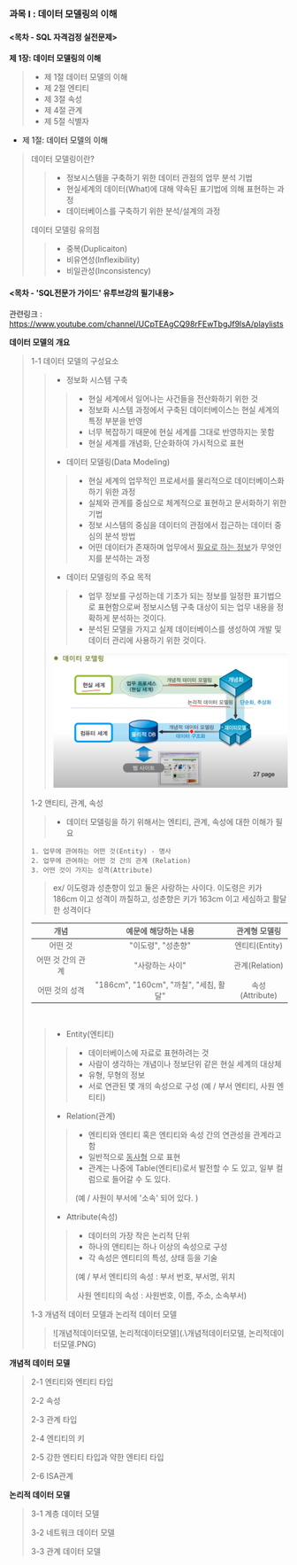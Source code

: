 ### 과목 Ⅰ : 데이터 모델링의 이해 



#### <목차 - SQL 자격검정 실전문제>

**제 1장: 데이터 모델링의 이해**

> - 제 1절 데이터 모델의 이해
> - 제 2절 엔티티
> - 제 3절 속성
> - 제 4절 관계
> - 제 5절 식별자 



- 제 1절: 데이터 모델의 이해

> 데이터 모델링이란?
>
> > * 정보시스템을 구축하기 위한 데이터 관점의 업무 분석 기법
> > * 현실세계의 데이터(What)에 대해 약속된 표기법에 의해 표현하는 과정 
> > * 데이터베이스를 구축하기 위한 분석/설계의 과정 
>
> 
>
> 데이터 모델링 유의점 
>
> > * 중복(Duplicaiton)
> > * 비유연성(Inflexibility)
> > * 비일관성(Inconsistency)







#### <목차 -  'SQL전문가 가이드' 유투브강의 필기내용>

관련링크 : https://www.youtube.com/channel/UCpTEAgCQ98rFEwTbgJf9lsA/playlists

**데이터 모델의 개요**

> 1-1 데이터 모델의 구성요소 
>
> > - 정보화 시스템 구축 
> >
> > > * 현실 세계에서 일어나는 사건들을 전산화하기 위한 것 
> > > * 정보화 시스템 과정에서 구축된 데이터베이스는 현실 세계의 특정 부분을 반영
> > > * 너무 복잡하기 때문에 현실 세계를 그대로 반영하지는 못함
> > > * 현실 세계를 개념화, 단순화하여 가시적으로 표현 
> >
> > - 데이터 모델링(Data Modeling)
> >
> > > - 현실 세계의 업무적인 프로세서를 물리적으로 데이터베이스화하기 위한 과정
> > > - 실체와 관계를 중심으로 체계적으로 표현하고 문서화하기 위한 기법 
> > > - 정보 시스템의 중심을 데이터의 관점에서 접근하는 데이터 중심의 분석 방법
> > > - 어떤 데이터가 존재하며 업무에서 <u>필요로 하는 정보</u>가 무엇인지를 분석하는 과정 
> >
> > - 데이터 모델링의 주요 목적 
> >
> > > * 업무 정보를 구성하는데 기초가 되는 정보를 일정한 표기법으로 표현함으로써 정보시스템 구축 대상이 되는 업무 내용을 정확하게 분석하는 것이다. 
> > > * 분석된 모델을 가지고 실제 데이터베이스를 생성하여 개발 및 데이터 관리에 사용하기 위한 것이다.  
> >
> > ![데이터모델링](.\데이터모델링.PNG)
>
> 
>
> 1-2 앤티티, 관계, 속성
>
> > * 데이터 모델링을 하기 위해서는 엔티티, 관계, 속성에 대한 이해가 필요 
>
> ```
> 1. 업무에 관여하는 어떤 것(Entity) - 명사
> 2. 업무에 관여하는 어떤 것 간의 관계 (Relation)
> 3. 어떤 것이 가지는 성격(Attribute)
> ```
>
> > ex/ 이도령과 성춘향이 있고 둘은 사랑하는 사이다. 이도령은 키가 186cm 이고 성격이 까칠하고, 성춘향은 키가 163cm 이고 세심하고 활달한 성격이다 
>
> |       개념        |          예문에 해당하는 내용          |  관계형 모델링  |
> | :---------------: | :------------------------------------: | :-------------: |
> |      어떤 것      |           "이도령", "성춘향"           | 엔티티(Entity)  |
> | 어떤 것 간의 관계 |            "사랑하는 사이"             | 관계(Relation)  |
> |  어떤 것의 성격   | "186cm", "160cm", "까칠", "세침, 활달" | 속성(Attribute) |
>
> ​	
>
> > - Entity(엔티티)
> >
> > > * 데이터베이스에 자료로 표현하려는 것 
> > > * 사람이 생각하는 개념이나 정보단위 같은 현실 세계의 대상체
> > > * 유형, 무형의 정보 
> > > * 서로 연관된 몇 개의 속성으로 구성 (예 / 부서 엔티티, 사원 엔티티)
> >
> > - Relation(관계)
> >
> > > * 엔티티와 엔티티 혹은 엔티티와 속성 간의 연관성을 관계라고 함 
> > > * 일반적으로 <u>동사형</u> 으로 표현 
> > > * 관계는 나중에 Table(엔티티)로서 발전할 수 도 있고, 일부 컬럼으로 들어갈 수 도 있다. 
> > >
> > > (예 / 사원이 부서에  '소속' 되어 있다. )
> >
> > - Attribute(속성)
> >
> > > * 데이터의 가장 작은 논리적 단위 
> > > * 하나의 앤티티는 하나 이상의 속성으로 구성
> > > * 각 속성은 엔티티의 특성, 상태 등을 기술 
> > >
> > > (예 / 부서 엔티티의 속성 : 부서 번호, 부서명, 위치
> > >
> > > ​         사원 엔티티의 속성 : 사원번호, 이름, 주소, 소속부서)
>
> 1-3 개념적 데이터 모델과 논리적 데이터 모델 
>
> > ![개념적데이터모델, 논리적데이터모델](.\개념적데이터모델, 논리적데이터모델.PNG)



**개념적 데이터 모델**

> 2-1 엔티티와 엔티티 타입
>
> 2-2 속성 
>
> 2-3 관계 타입
>
> 2-4 엔티티의 키 
>
> 2-5 강한 엔티티 타입과 약한 엔티티 타입 
>
> 2-6 ISA관계 



**논리적 데이터 모델**

> 3-1 계층 데이터 모델
>
> 3-2 네트워크 데이터 모델
>
> 3-3 관계 데이터 모델




